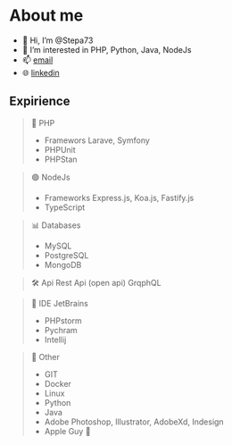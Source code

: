 # About me
- 👋 Hi, I’m @Stepa73
- 👀 I’m interested in PHP, Python, Java, NodeJs
- 📫 [email](mailto:stopka.zdrazil@gmail.com)
- 🌐 [linkedin](https://www.linkedin.com/in/stepan-zdrazil) 

## Expirience
> 🐘 PHP
> - Framewors Larave, Symfony
> - PHPUnit 
> - PHPStan

> 🟢 NodeJs
> - Frameworks Express.js, Koa.js, Fastify.js 
> - TypeScript

> 📊 Databases
> - MySQL
> - PostgreSQL
> - MongoDB

> 🛠️ Api
> Rest Api (open api)
> GrqphQL

> 🔖 IDE JetBrains 
> - PHPstorm
> - Pychram
> - Intellij

> 🍕 Other
> - GIT
> - Docker 
> - Linux
> - Python
> - Java
> - Adobe Photoshop, Illustrator, AdobeXd, Indesign
> - Apple Guy 
